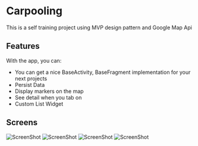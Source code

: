 # Carpooling
This is a self training project using MVP design pattern and Google Map Api

## Features

With the app, you can:
* You can get a nice BaseActivity, BaseFragment implementation for your next projects
* Persist Data
* Display markers on the map
* See detail when you tab on
* Custom List Widget


## Screens
![ScreenShot](http://i65.tinypic.com/np3odi.png)
![ScreenShot](http://i66.tinypic.com/28s7ehk.png)
![ScreenShot](http://i66.tinypic.com/30u8zcz.png)
![ScreenShot](http://i63.tinypic.com/rsc4g6.png)


